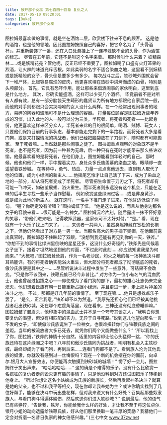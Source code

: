 ```yaml
---
title: 放开那个女巫 第七百四十四章 复仇之人
date: 2017-05-10 09:20:01
tags: [Duke]
categories: 放开那个女巫
---
```


图拉姆最喜欢做的事情，就是坐在酒馆二层，欣赏楼下往来不息的顾客。
这是他的酒馆，也是他的领地，因此图拉姆按照自己的喜好，把它命名为了「头骨酒杯」，并重新装饰了一番，还在入口处悬挂上了一连串残缺不全的头骨，作为酒馆的标志。
尽管在五年前，它还不是叫这个名字来着。
那时候叫什么来着？
妖精森林……或是妖精花苑？管他呢，反正已经不重要了，图拉姆喝了口盛有火灯笼果的烈酒，让火辣的味道充斥舌根。如此柔弱的名字不适合染血之地，这里看不到妖精或是妖精般的女子，骨头倒是要多少有多少。
每次战斗之后，铁砂城外围就会留下一堆尸体，比起容易腐烂的皮肉，他更喜欢埋在热砂中烘烤而成的白骨，特别是头颅部分。
首先，它具有恐吓作用，能让那些来借酒闹事的家伙明白，这里到底是什么地方。
其次，它确实能盛酒，这样可以少买几个酒杯。
毕竟前者不是对所有人都有效，总有一部分脑袋天生畸形的蠢货认为所有地方都跟他自家后院一般，而他的对手则都跟只会哭哭啼啼的女人没什么两样。在一个经常出现闹事者的地方，易碎的陶器和玻璃可不是什么理想的容器。
打量每位顾客是图拉姆近些年养成的习惯，出入此地的人一般可以分为三类，半死者、将死者和死者——比起身份，他更喜欢这样来区分众人。半死者来此的目的很简单，喝酒、赌博、玩女人；只要他们保持目前的行事状态，基本都能走完剩下的一半路程。而将死者大多是看门狗，或是来打探情况的挑战者，他们已经把脑袋放在了刀剑下，随时都有可能搬家。
至于死者嘛……当然就是那些闹事之徒了。
图拉姆重点观察的对象既不是半死者，也不是死者，因为前一种甚为无趣，后一种只有在死时才能带来那么些许欢愉。他最喜欢看的是将死者，在他们身上，图拉姆能看到年轻时的自己。
那时候，他也和他们一样，手中握着尖刀，身处众多氏族羡慕的染血之地，眼睛却一直遥望着铁砂城。
在等待中，勇气、热血、力量一点点离他远去，直到有人取代了他的位置，成为小绿洲的新主人……他摇尾乞怜才让自己活了下来，成为了染血之地的一部分，却从将死者变成了半死者。
尽管把生命置于刀刃之下，将死者却有可能一飞冲天，如破茧展翅、浴火重生。而半死者则永远没有这个机会，只能在乏味的后半生寻找一些乐子当作慰藉。
例如欣赏这些绿洲过客……或是葬身黄沙，或是成为此地的新主人。
就在这时，一名手下推门走了进来，在他耳边低语了两句。
“喔？你确定没有听错？”图拉姆怔了怔。
“他是这么说的，而且从他身边那名女子的容貌来看……很可能是一名神女。”
图拉姆沉吟片刻，随后露出一抹不怀好意的笑容，“带他们进来吧，记得收掉武器，这家伙可不太好对付。”
“是。”
看，现在就有一个大乐子找上门来了。
……
来访者一共两人，虽然身躯掩藏在宽松的长袍之下，但他仍然看出了对方是一男一女。当那名高大的男子摘下兜帽，在他面前露出真容时，图拉姆忍不住眯起了双眼，“没想到我还能有再见到你的一天，铁斧。”
“你想不到的事情比绿洲里倒映的星星还多，这没什么好奇怪的，”铁斧先是伺候着女子坐下，接着才坦然地坐到他的对面，“不过此时此刻……你应该知道我是为何而来。”
“大概吧，”图拉姆耸耸肩，作为一名老沙民，灼火之地的每一场神圣决斗都耳熟能详。有的将死者确实能浴火重生，但大部分将死者都成了彻彻底底的死者，傲沙氏族便是其中之一……尽管听说决斗过程中发生了一些意外，可结果不会改变。“只是你不该回来，铁鞭氏族已经今非昔比。”
对方作为一位小有名气的混血武士，他也曾起过招揽之心——即使成为了看门狗的部下，最初的雄心壮志仍未完全熄灭，他幻想着氏族有朝一日能重新占据小绿洲，并且更进一步，走上那片神圣的决斗之地。
不过，那都是好几年前的事情了。
至于现在嘛……他只是想找点乐子罢了。
“是么，正合我意，”铁斧却不以为然道，“我原先还担心他们已经被其他挑战者赶出铁砂城，死在哪个疙瘩角落里，现在看来，三神还没有彻底昏睡嘛嘛。”
图拉姆皱了皱眉头，他印象中的混血武士并不是一个夸夸其谈之人，“我明白你想要复仇的渴望，但没有相匹配的实力，无异于自寻死路。”说到这儿他望向那名一言不发的女子，“即使傲沙氏族诞生了一位神女，也很难扭转你们与铁鞭氏族之间的差距。当年的被流放者大多已死去，就凭你们两个又能做些什么？”
“所以我找上了你，图拉姆，”铁斧的神情十分自然，话里的内容却让他心头猛得一跳，“你的氏族还待在这片绿洲之中吧？八年前和傲沙氏族同为挑战者，明明有机会入主铁砂城，最终却成为了看门狗，再到后来……连看门狗都不是了。看到族人沦为其他氏族的奴隶，你就没有感到过一丝悔恨吗？现在一个新的机会摆在你的面前，向卓尔.银月大人宣誓效忠，你便能再次触摸到铁砂城的城墙！”
愣了好一会儿，图拉姆终于笑出声来。
“哈哈哈哈哈……”
这的确是个难得的乐子，没有什么比欣赏一名疯狂的复仇者走向毁灭更有趣的事情了，只是他没料到对方还试图把乐子转移到他身上。
“所以你想让这名小姑娘成为氏族的新族长，然后再发起神圣决斗？就算是她的父亲，也不过和我平等相交，现在你却让我奉她为主？或许你确实找到了几位好帮手，能够在决斗中玩出些花样，但对我来说又有什么好处？召集起那些奴隶族人，与看门狗斗得遍体鳞伤，然后欢送你们进入铁砂城？”
说到最后，他的语气已有些狰狞，“告诉我，铁斧，你能给我什么样的好处，才让我不至于将这位卓尔.银月小姐的动向透露给铁鞭氏族，好从他们那里换取一笔丰厚的奖励？我猜他们一定会对折磨一名昔日仇家的神女倍感兴趣。”
(三七中文 www.37zw.net